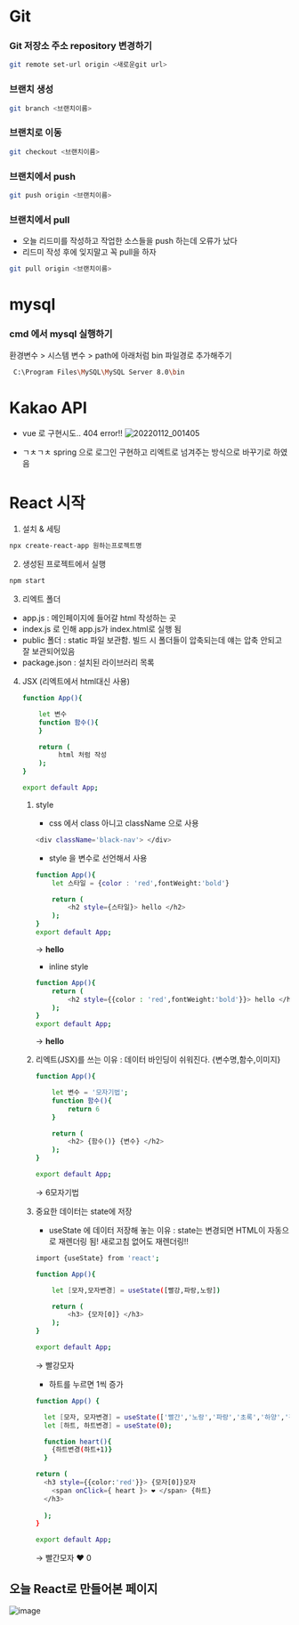 # Git
### Git 저장소 주소 repository 변경하기
``` bash
git remote set-url origin <새로운git url>

``` 
### 브랜치 생성
``` bash
git branch <브랜치이름>
```

### 브랜치로 이동
``` bash
git checkout <브랜치이름>
```

### 브랜치에서 push
``` bash
git push origin <브랜치이름>
```
### 브랜치에서 pull 
- 오늘 리드미를 작성하고 작업한 소스들을 push 하는데 오류가 났다
- 리드미 작성 후에 잊지말고 꼭 pull을 하자
``` bash 
git pull origin <브랜치이름>
```

# mysql
### cmd 에서 mysql 실행하기
환경변수 > 시스템 변수 > path에 아래처럼 bin 파일경로 추가해주기
```bash
 C:\Program Files\MySQL\MySQL Server 8.0\bin 
```

# Kakao API
  - vue 로 구현시도.. 404 error!!
 ![20220112_001405](/uploads/a5e68a4b97aea57aafa3461f3d33bc67/20220112_001405.png)

  - ㄱㅊㄱㅊ spring 으로 로그인 구현하고 리엑트로 넘겨주는 방식으로 바꾸기로 하였음

# React 시작

1. 설치 & 세팅

```bash
npx create-react-app 원하는프로젝트명 
```

2. 생성된 프로젝트에서 실행

```bash
npm start
```

3. 리엑트 폴더 
- app.js : 메인페이지에 들어갈 html 작성하는 곳
- index.js 로 인해 app.js가 index.html로 실행 됨
- public 폴더 : static 파일 보관함. 빌드 시 폴더들이 압축되는데 얘는 압축 안되고 잘 보관되어있음
- package.json : 설치된 라이브러리 목록

4. JSX (리엑트에서 html대신 사용)
    
    ```bash
    function App(){
    
    	let 변수
    	function 함수(){
    	}
    
    	return (
    		 html 처럼 작성
    	);
    }
    
    export default App;
    ```
    
    1. style
        - css 에서 class 아니고 className 으로 사용
        
        ```bash
        <div className='black-nav'> </div>
        ```
        
        - style 을 변수로 선언해서 사용
        
        ```bash
        function App(){
        	let 스타일 = {color : 'red',fontWeight:'bold'}
        
        	return (
        		<h2 style={스타일}> hello </h2>
        	);
        }
        export default App;
        ```
        
        → **hello**
        
        - inline style
        
        ```bash
        function App(){
        	return (
        		<h2 style={{color : 'red',fontWeight:'bold'}}> hello </h2>
        	);
        }
        export default App;
        ```
        
        → **hello**
        
    2. 리엑트(JSX)를 쓰는 이유 : 데이터 바인딩이 쉬워진다. {변수명,함수,이미지}
        
        ```bash
        function App(){
        
        	let 변수 = '모자기법';
        	function 함수(){
        		return 6
        	}
        
        	return (
        		<h2> {함수()} {변수} </h2>
        	);
        }
        
        export default App;
        ```
        
        → 6모자기법
        
    3. 중요한 데이터는 state에 저장
        - useState 에 데이터 저장해 놓는 이유 : state는 변경되면 HTML이 자동으로 재렌더링 됨! 새로고침 없어도 재렌더링!!
        
        ```bash
        import {useState} from 'react';
        
        function App(){
        
        	let [모자,모자변경] = useState([빨강,파랑,노랑])
        
        	return (
        		<h3> {모자[0]} </h3>
        	);
        }
        
        export default App;
        ```
        
         → 빨강모자 
        
        - 하트를 누르면 1씩 증가
        
        ```bash
        function App() {
        
          let [모자, 모자변경] = useState(['빨간','노랑','파랑','초록','하양','검정'])
          let [하트, 하트변경] = useState(0);
        
          function heart(){
            {하트변경(하트+1)}
          }
        
        return (
          <h3 style={{color:'red'}}> {모자[0]}모자 
            <span onClick={ heart }> ❤ </span> {하트}
          </h3>
                
          );
        }
        
        export default App;
        ```
        
        → 빨간모자 ❤ 0 
        
        
  ## 오늘 React로 만들어본 페이지
  ![image](/uploads/695fd21ad2590b88b2b2f0f4df55aed5/image.png)
